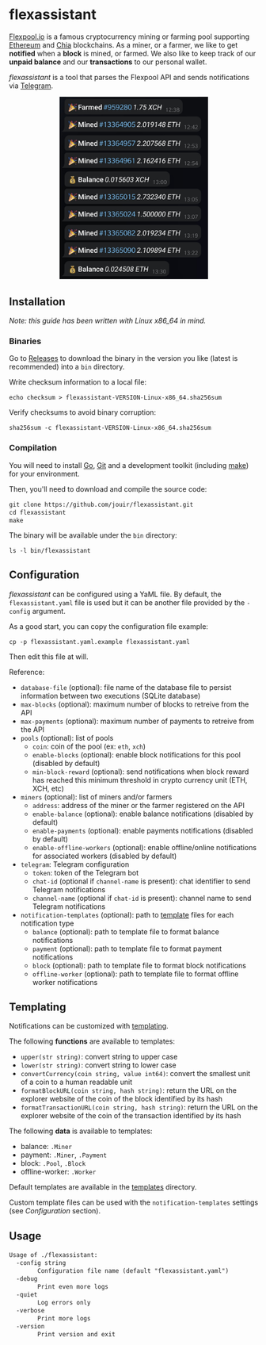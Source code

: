 # flexassistant

[Flexpool.io](https://www.flexpool.io/) is a famous cryptocurrency mining or farming pool supporting
[Ethereum](https://ethereum.org/en/) and [Chia](https://www.chia.net/) blockchains. As a miner, or a farmer, we like to
get **notified** when a **block** is mined, or farmed. We also like to keep track of our **unpaid balance** and our
**transactions** to our personal wallet.

*flexassistant* is a tool that parses the Flexpool API and sends notifications via [Telegram](https://telegram.org/).

<p align="center">
    <img src="static/screenshot.jpg" width="300" />
</p>


## Installation

*Note: this guide has been written with Linux x86_64 in mind.*

### Binaries

Go to [Releases](https://github.com/jouir/flexassistant/releases) to download the binary in the version you like (latest
is recommended) into a `bin` directory.

Write checksum information to a local file:

```
echo checksum > flexassistant-VERSION-Linux-x86_64.sha256sum
```

Verify checksums to avoid binary corruption:

```
sha256sum -c flexassistant-VERSION-Linux-x86_64.sha256sum
```

### Compilation

You will need to install [Go](https://golang.org/dl/), [Git](https://git-scm.com/) and a development toolkit (including
[make](https://linux.die.net/man/1/make)) for your environment.

Then, you'll need to download and compile the source code:

```
git clone https://github.com/jouir/flexassistant.git
cd flexassistant
make
```

The binary will be available under the `bin` directory:

```
ls -l bin/flexassistant
```

## Configuration

*flexassistant* can be configured using a YaML file. By default, the `flexassistant.yaml` file is used but it can be
another file provided by the `-config` argument.

As a good start, you can copy the configuration file example:

```
cp -p flexassistant.yaml.example flexassistant.yaml
```

Then edit this file at will.

Reference:
* `database-file` (optional): file name of the database file to persist information between two executions (SQLite
   database)
* `max-blocks` (optional): maximum number of blocks to retreive from the API
* `max-payments` (optional): maximum number of payments to retreive from the API
* `pools` (optional): list of pools
    * `coin`: coin of the pool (ex: `eth`, `xch`)
    * `enable-blocks` (optional): enable block notifications for this pool (disabled by default)
    * `min-block-reward` (optional): send notifications when block reward has reached this minimum threshold in crypto currency unit (ETH, XCH, etc)
* `miners` (optional): list of miners and/or farmers
    * `address`: address of the miner or the farmer registered on the API
    * `enable-balance` (optional): enable balance notifications (disabled by default)
    * `enable-payments` (optional): enable payments notifications (disabled by default)
    * `enable-offline-workers` (optional): enable offline/online notifications for associated workers (disabled by
       default)
* `telegram`: Telegram configuration
    * `token`: token of the Telegram bot
    * `chat-id` (optional if `channel-name` is present): chat identifier to send Telegram notifications
    * `channel-name` (optional if `chat-id` is present): channel name to send Telegram notifications
* `notification-templates` (optional): path to [template](https://pkg.go.dev/text/template) files for each notification
   type
    * `balance` (optional): path to template file to format balance notifications
    * `payment` (optional): path to template file to format payment notifications
    * `block` (optional): path to template file to format block notifications
    * `offline-worker` (optional): path to template file to format offline worker notifications

## Templating

Notifications can be customized with [templating](https://pkg.go.dev/text/template).

The following **functions** are available to templates:
* `upper(str string)`: convert string to upper case
* `lower(str string)`: convert string to lower case
* `convertCurrency(coin string, value int64)`: convert the smallest unit of a coin to a human readable unit
* `formatBlockURL(coin string, hash string)`: return the URL on the explorer website of the coin of the block
   identified by its hash
* `formatTransactionURL(coin string, hash string)`: return the URL on the explorer website of the coin of the
   transaction identified by its hash

The following **data** is available to templates:
* balance: `.Miner`
* payment: `.Miner`, `.Payment`
* block: `.Pool`, `.Block`
* offline-worker: `.Worker`

Default templates are available in the [templates](templates) directory.

Custom template files can be used with the `notification-templates` settings (see _Configuration_ section).

## Usage

```
Usage of ./flexassistant:
  -config string
        Configuration file name (default "flexassistant.yaml")
  -debug
        Print even more logs
  -quiet
        Log errors only
  -verbose
        Print more logs
  -version
        Print version and exit
```

